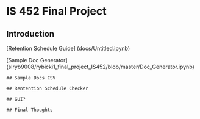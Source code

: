 # IS 452 Final Project 

## Introduction 

[Retention Schedule Guide] (docs/Untitled.ipynb)  

[Sample Doc Generator] (slryb9008/rybicki1_final_project_IS452/blob/master/Doc_Generator.ipynb) 
```
## Sample Docs CSV 

## Rentention Schedule Checker 

## GUI? 

## Final Thoughts
